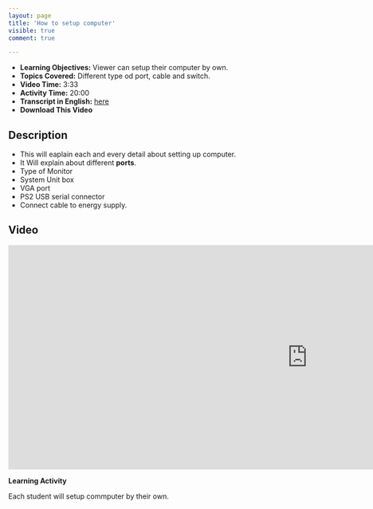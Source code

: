 ```yaml
---
layout: page
title: 'How to setup computer'
visible: true
comment: true

---
```


 - **Learning Objectives:** Viewer can setup their computer by own.
 - **Topics Covered:** Different type od port, cable and switch.
 - **Video Time:** 3:33
 - **Activity Time:** 20:00
 - **Transcript in English:** [here](https://github.com/drashti4/localisationofschool/blob/gh-pages/subtitle/module-1/how_to_setup_computer_V)
 - **Download This Video**

## Description ##

- This will eaplain each and every detail about setting up computer. 
- It Will explain about different **ports**.
- Type of Monitor
- System Unit box
- VGA port
- PS2 USB serial connector
- Connect cable to energy supply.


## Video ##
  
<iframe width="1200" height="450" src="https://www.youtube.com/embed/NoInGopDLxM" frameborder="0" allowfullscreen></iframe>

**Learning Activity**

Each student will setup commputer by their own.

